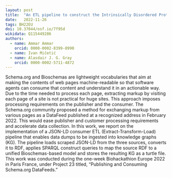 ```yaml
---
layout: post
title:  "An ETL pipeline to construct the Intrinsically Disordered Proteins Knowledge Graph (IDP-KG) using Bioschemas JSON-LD data dumps"
date:   2022-11-26
tags: BH22EU
doi: 10.37044/osf.io/7f95d
wikidata: Q115449286
authors:
  - name: Ammar Ammar
    orcid: 0000-0002-8399-8990
  - name: Ivan Mičetić
  - name: Alasdair J. G. Gray
    orcid: 0000-0002-5711-4872
---
```


Schema.org and Bioschemas are lightweight vocabularies that aim at making the contents of web pages machine-readable so that software agents can consume that content and understand it in an actionable way. Due to the time needed to process each page, extracting markup by visiting each page of a site is not practical for huge sites. This approach imposes processing requirements on the publisher and the consumer. The Schema.org community proposed a method for exchanging markup from various pages as a DataFeed published at a recognized address in February 2022. This would ease publisher and customer processing requirements and accelerate data collection. In this work, we report on the implementation of a JSON-LD consumer ETL (Extract-Transform-Load) pipeline that enables data dumps to be ingested into knowledge graphs (KG). The pipeline loads scraped JSON-LD from the three sources, converts it to RDF, applies SPARQL construct queries to map the source RDF to a unified Bioschemas-based model and stores the resulting KG as a turtle file. This work was conducted during the one-week Biohackathion Europe 2022 in Paris France, under Project 23 titled, “Publishing and Consuming Schema.org DataFeeds.”

